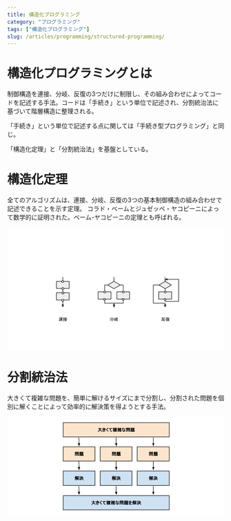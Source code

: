 ```yaml
---
title: 構造化プログラミング
category: "プログラミング"
tags: ["構造化プログラミング"]
slug: /articles/programming/structured-programming/
---
```



# 構造化プログラミングとは
制御構造を連接、分岐、反復の3つだけに制限し、その組み合わせによってコードを記述する手法。コードは「手続き」という単位で記述され、分割統治法に基づいて階層構造に整理される。

「手続き」という単位で記述する点に関しては「手続き型プログラミング」と同じ。

「構造化定理」と「分割統治法」を基盤としている。

# 構造化定理
全てのアルゴリズムは、連接、分岐、反復の3つの基本制御構造の組み合わせで記述できることを示す定理。
コラド・ベームとジュゼッペ・ヤコピーニによって数学的に証明された。ベーム-ヤコピーニの定理とも呼ばれる。

![フローチャート](./flowchart.jpg)

# 分割統治法
大きくて複雑な問題を、簡単に解けるサイズにまで分割し、分割された問題を個別に解くことによって効率的に解決策を得ようとする手法。

![分割統治法](./divide-and-conquer-method.jpg)

